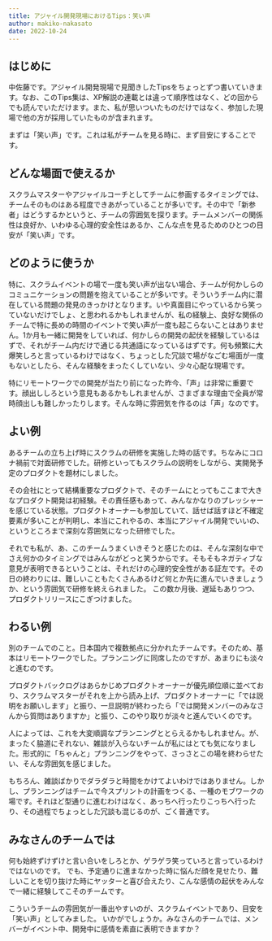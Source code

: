 ```yaml
---
title: アジャイル開発現場におけるTips：笑い声
author: makiko-nakasato
date: 2022-10-24
---
```


## はじめに

中佐藤です。アジャイル開発現場で見聞きしたTipsをちょっとずつ書いていきます。なお、このTips集は、XP解説の連載とは違って順序性はなく、どの回からでも読んでいただけます。また、私が思いついたものだけではなく、参加した現場で他の方が採用していたものが含まれます。

まずは「笑い声」です。これは私がチームを見る時に、まず目安にすることです。

## どんな場面で使えるか

スクラムマスターやアジャイルコーチとしてチームに参画するタイミングでは、チームそのものはある程度できあがっていることが多いです。その中で「新参者」はどうするかというと、チームの雰囲気を探ります。チームメンバーの関係性は良好か、いわゆる心理的安全性はあるか、こんな点を見るためのひとつの目安が「笑い声」です。

## どのように使うか

特に、スクラムイベントの場で一度も笑い声が出ない場合、チームが何かしらのコミュニケーションの問題を抱えていることが多いです。そういうチーム内に潜在している問題の発見のきっかけとなります。いや真面目にやっているから笑っていないだけでしょ、と思われるかもしれませんが、私の経験上、良好な関係のチームで特に長めの時間のイベントで笑い声が一度も起こらないことはありません。1か月も一緒に開発をしていれば、何かしらの開発の起伏を経験しているはずで、それがチーム内だけで通じる共通語になっているはずです。何も頻繁に大爆笑しろと言っているわけではなく、ちょっとした冗談で場がなごむ場面が一度もないとしたら、そんな経験をまったくしていない、少々心配な現場です。

特にリモートワークでの開発が当たり前になった昨今、「声」は非常に重要です。顔出ししろという意見もあるかもしれませんが、さまざまな理由で全員が常時顔出しも難しかったりします。そんな時に雰囲気を作るのは「声」なのです。

## よい例

あるチームの立ち上げ時にスクラムの研修を実施した時の話です。ちなみにコロナ禍前で対面研修でした。研修といってもスクラムの説明をしながら、実開発予定のプロダクトを題材にしました。

その会社にとって結構重要なプロダクトで、そのチームにとってもここまで大きなプロダクト開発は初経験。その責任感もあって、みんなかなりのプレッシャーを感じている状態。プロダクトオーナーも参加していて、話せば話すほど不確定要素が多いことが判明し、本当にこれやるの、本当にアジャイル開発でいいの、というところまで深刻な雰囲気になった研修でした。

それでも私が、あ、このチームうまくいきそうと感じたのは、そんな深刻な中でさえ何かのタイミングではみんながどっと笑うからです。そもそもネガティブな意見が表明できるということは、それだけの心理的安全性がある証左です。その日の終わりには、難しいこともたくさんあるけど何とか先に進んでいきましょうか、という雰囲気で研修を終えられました。
この数か月後、遅延もありつつ、プロダクトリリースにこぎつけました。

## わるい例

別のチームでのこと。日本国内で複数拠点に分かれたチームです。そのため、基本はリモートワークでした。プランニングに同席したのですが、あまりにも淡々と進むのです。

プロダクトバックログはあらかじめプロダクトオーナーが優先順位順に並べており、スクラムマスターがそれを上から読み上げ、プロダクトオーナーに「では説明をお願いします」と振り、一旦説明が終わったら「では開発メンバーのみなさんから質問はありますか」と振り、このやり取りが淡々と進んでいくのです。

人によっては、これを大変順調なプランニングととらえるかもしれません。が、まったく脇道にそれない、雑談が入らないチームが私にはとても気になりました。形式的に「ちゃんと」プランニングをやって、さっさとこの場を終わらせたい、そんな雰囲気を感じました。

もちろん、雑談ばかりでダラダラと時間をかけてよいわけではありません。しかし、プランニングはチームで今スプリントの計画をつくる、一種のモブワークの場です。それほど型通りに進むわけはなく、あっちへ行ったりこっちへ行ったり、その過程でちょっとした冗談も混じるのが、ごく普通です。

## みなさんのチームでは

何も始終ずけずけと言い合いをしろとか、ゲラゲラ笑っていろと言っているわけではないのです。
でも、予定通りに進まなかった時に悩んだ顔を見せたり、難しいことを切り抜けた時にヤッターと喜び合えたり、こんな感情の起伏をみんなで一緒に経験してこそのチームです。

こういうチームの雰囲気が一番出やすいのが、スクラムイベントであり、目安を「笑い声」としてみました。
いかがでしょうか。みなさんのチームでは、メンバーがイベント中、開発中に感情を素直に表明できますか？

